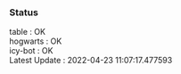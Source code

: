 ### Status


table : OK  
hogwarts : OK  
icy-bot : OK  
Latest Update : 2022-04-23 11:07:17.477593
